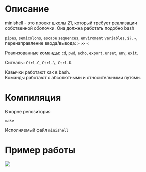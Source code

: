 # Описание
minishell - это проект школы 21, который требует реализации собственной оболочки. Она должна работать подобно bash <br/>

`pipes`, `semicolons`, `escape` `sequences`, `enviroment` `variables`, `$?`, `~`, перенаправление ввода/вывода: `>` `>>` `<`

Реализованные команды: `cd`, `pwd`, `echo`, `export`, `unset`, `env`, `exit`.

Сигналы: `Ctrl-C`, `Ctrl-\`, `Ctrl-D`.

Кавычки работают как в bash.<br/>
Команды работают с абсолютными и относительными путями.
# Компиляция
В корне репозитория
```
make
```
Исполняемый файл `minishell`

# Пример работы
![](https://github.com/dwanett/minishell/tree/master/gif/1.gif)
